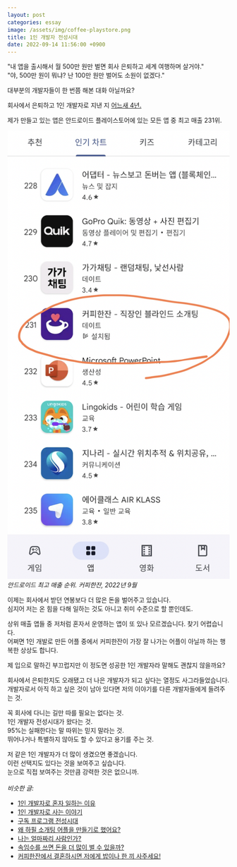 ```yaml
---
layout: post
categories: essay
image: /assets/img/coffee-playstore.png
title: 1인 개발자 전성시대
date: 2022-09-14 11:56:00 +0900
---
```


"내 앱을 출시해서 월 500만 원만 벌면 회사 은퇴하고 세계 여행하며 살거야."  
"야, 500만 원이 뭐냐? 난 100만 원만 벌어도 소원이 없겠다."

대부분의 개발자들이 한 번쯤 해본 대화 아닐까요?

회사에서 은퇴하고 1인 개발자로 지낸 지 [어느새 4년.](https://brunch.co.kr/@buildingking/117)  

제가 만들고 있는 앱은 안드로이드 플레이스토어에 있는 모든 앱 중 최고 매출 231위.

![안드로이드 최고 매출 순위. 커피한잔, 2022년 9월](/assets/img/coffee-playstore.png)  
*안드로이드 최고 매출 순위. 커피한잔, 2022년 9월*

이제는 회사에서 받던 연봉보다 더 많은 돈을 벌어주고 있습니다.  
심지어 저는 온 힘을 다해 일하는 것도 아니고 취미 수준으로 할 뿐인데도.

상위 매출 앱들 중 저처럼 혼자서 운영하는 앱이 또 있나 모르겠습니다. 찾기 어렵습니다.  
어쩌면 1인 개발로 만든 어플 중에서 커피한잔이 가장 잘 나가는 어플이 아닐까 하는 행복한 상상도 합니다.

제 입으로 말하긴 부끄럽지만 이 정도면 성공한 1인 개발자라 말해도 괜찮지 않을까요?

회사에서 은퇴한지도 오래됐고 더 나은 개발자가 되고 싶다는 열정도 사그라들었습니다.  
개발자로서 아직 하고 싶은 것이 남아 있다면 저의 이야기를 다른 개발자들에게 들려주는 것.

꼭 회사에 다니는 길만 따를 필요는 없다는 것.  
1인 개발자 전성시대가 왔다는 것.  
95%는 실패한다는 말 따위는 믿지 말라는 것.  
뛰어나거나 특별하지 않아도 할 수 있다고 용기를 주는 것.

저 같은 1인 개발자가 더 많이 생겼으면 좋겠습니다.  
이런 선택지도 있다는 것을 보여주고 싶습니다.  
눈으로 직접 보여주는 것만큼 강력한 것은 없으니까.
<br>
<br>
*비슷한 글:*
* [1인 개발자로 혼자 일하는 이유](https://brunch.co.kr/@buildingking/68)
* [1인 개발자로 사는 이야기](/essay/2023/01/07/jocoding-youtube.html)
* [구독 프로그램 전성시대](/essay/2022/08/16/subscription-program-heyday.html)
* [왜 하필 소개팅 어플을 만들기로 했어요?](/essay/2021/09/07/왜-하필-소개팅-어플을-만들기로-했어요.html)
* [나는 얼마짜리 사람인가?](https://brunch.co.kr/@buildingking/62)
* [속임수를 쓰면 돈을 더 많이 벌 수 있을까?](https://brunch.co.kr/@buildingking/100)
* [커피한잔에서 결혼하시면 저에게 밥이나 한 끼 사주세요!](https://withcoffee.app/notices/30)